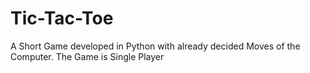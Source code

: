 # Tic-Tac-Toe
A Short Game developed in Python with already decided Moves of the Computer. The Game is Single Player
